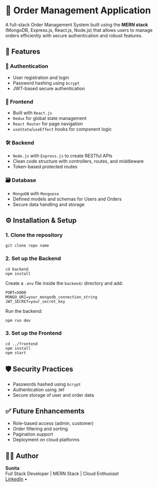 

  <h1>🛒 Order Management Application</h1>
  <p>A full-stack Order Management System built using the <strong>MERN stack</strong> (MongoDB, Express.js, React.js, Node.js) that allows users to manage orders efficiently with secure authentication and robust features.</p>

  <h2>🚀 Features</h2>

  <h3>🔐 Authentication</h3>
  <ul>
    <li>User registration and login</li>
    <li>Password hashing using <code>bcrypt</code></li>
    <li>JWT-based secure authentication</li>
  </ul>

  <h3>🎯 Frontend</h3>
  <ul>
    <li>Built with <code>React.js</code></li>
    <li><code>Redux</code> for global state management</li>
    <li><code>React Router</code> for page navigation</li>
    <li><code>useState</code>/<code>useEffect</code> hooks for component logic</li>
  </ul>

  <h3>🛠 Backend</h3>
  <ul>
    <li><code>Node.js</code> with <code>Express.js</code> to create RESTful APIs</li>
    <li>Clean code structure with controllers, routes, and middleware</li>
    <li>Token-based protected routes</li>
  </ul>

  <h3>🗃 Database</h3>
  <ul>
    <li><code>MongoDB</code> with <code>Mongoose</code></li>
    <li>Defined models and schemas for Users and Orders</li>
    <li>Secure data handling and storage</li>
  </ul>

 
  <h2>⚙️ Installation & Setup</h2>

  <h3>1. Clone the repository</h3>
  <pre><code>git clone repo name</code></pre>

  <h3>2. Set up the Backend</h3>
  <pre><code>cd backend
npm install</code></pre>

  <p>Create a <code>.env</code> file inside the <code>backend/</code> directory and add:</p>
  <pre><code>PORT=5000
MONGO_URI=your_mongodb_connection_string
JWT_SECRET=your_secret_key</code></pre>

  <p>Run the backend:</p>
  <pre><code>npm run dev</code></pre>

  <h3>3. Set up the Frontend</h3>
  <pre><code>cd ../frontend
npm install
npm start</code></pre>

  <h2>🛡 Security Practices</h2>
  <ul>
    <li>Passwords hashed using <code>bcrypt</code></li>
    <li>Authentication using <code>JWT</code></li>
    <li>Secure storage of user and order data</li>
  </ul>

  <h2>✅ Future Enhancements</h2>
  <ul>
    <li>Role-based access (admin, customer)</li>
    <li>Order filtering and sorting</li>
    <li>Pagination support</li>
    <li>Deployment on cloud platforms</li>
  </ul>

  <h2>🧑‍💻 Author</h2>
  <p><strong>Sunita</strong><br>
  Full Stack Developer | MERN Stack | Cloud Enthusiast<br>
  <a href="https://www.linkedin.com/in/sunita-bhat-55a13123a/" target="_blank">LinkedIn</a> • 
 
</body>
</html>
